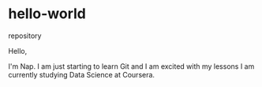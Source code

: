 # hello-world
repository

Hello,

I'm Nap. I am just starting to learn Git and I am excited with my lessons
I am currently studying Data Science at Coursera. 

